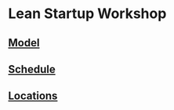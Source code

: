 # Lean Startup Workshop

## [Model](https://github.com/l4m/workshops/blob/master/model.md)
## [Schedule](https://github.com/l4m/workshops/blob/master/schedule.md)
## [Locations](https://github.com/l4m/workshops/blob/master/locations.md)
